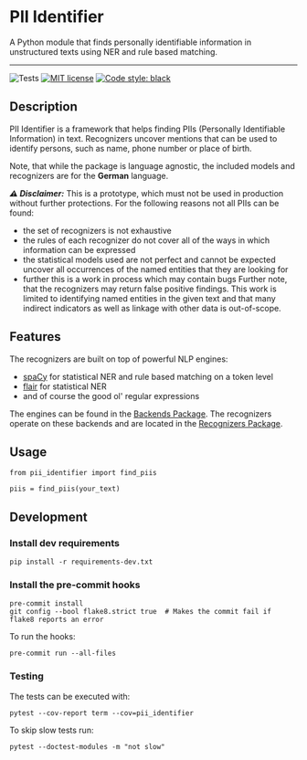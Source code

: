# PII Identifier

A Python module that finds personally identifiable information in unstructured texts using NER and rule based matching.

---

![Tests](https://github.com/langhabel/pii-identifier/workflows/Tests/badge.svg?branch=master)
[![MIT license](https://img.shields.io/badge/license-MIT-brightgreen.svg)](http://opensource.org/licenses/MIT)
[![Code style: black](https://img.shields.io/badge/code%20style-black-000000.svg?style=flat-square)](https://github.com/ambv/black)

## Description

PII Identifier is a framework that helps finding PIIs (Personally Identifiable Information) in text. Recognizers uncover
mentions that can be used to identify persons, such as name, phone number or place of birth.

Note, that while the package is language agnostic, the included models and recognizers are for the **German** language.

_**:warning: Disclaimer:**_ This is a prototype, which must not be used in production without further protections. For
the following reasons not all PIIs can be found:
- the set of recognizers is not exhaustive
- the rules of each recognizer do not cover all of the ways in which information can be expressed
- the statistical models used are not perfect and cannot be expected uncover all occurrences of the named entities that
they are looking for
- further this is a work in process which may contain bugs
Further note, that the recognizers may return false positive findings. This work is limited to identifying named
entities in the given text and that many indirect indicators as well as linkage with other data is out-of-scope.


## Features

The recognizers are built on top of powerful NLP engines:
- [spaCy](https://github.com/explosion/spaCy) for statistical NER and rule based matching on a token level
- [flair](https://github.com/flairNLP/flair) for statistical NER
- and of course the good ol' regular expressions

The engines can be found in the [Backends Package](pii_identifier/backends). The recognizers operate on these backends
and are located in the [Recognizers Package](pii_identifier/recognizers).

## Usage

```
from pii_identifier import find_piis

piis = find_piis(your_text)
```

## Development

### Install dev requirements

```
pip install -r requirements-dev.txt
```

### Install the pre-commit hooks

```
pre-commit install
git config --bool flake8.strict true  # Makes the commit fail if flake8 reports an error
```

To run the hooks:
```
pre-commit run --all-files
```

### Testing

The tests can be executed with:
```
pytest --cov-report term --cov=pii_identifier
```

To skip slow tests run:
```
pytest --doctest-modules -m "not slow"
```
